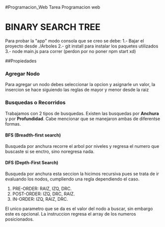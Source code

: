 #Programacion_Web
Tarea Programacion web

# BINARY SEARCH TREE
Para probar la "app" modo consola que se creo se debe:
  1.- Bajar el proyecto desde ./Arboles
  2.- git install   para instalar los paquetes utilizados
  3.- node main.js   para correr (perdon por no poner npm start xd)
  
  ##Propiedades
 
 ### Agregar Nodo
 Para agregar un nodo debes seleccionar la opcion y asignarle un valor, la insercion se hace siguiendo las reglas de mayor y menor desde la raiz
 
 ### Busquedas o Recorridos
 Trabajamos con 2 tipos de busquedas. Existen las busquedas por **Anchura** y por **Profundidad**.
 Cabe mencionar que se manejaron ambas de diferentse formas.
 
 #### BFS (Breadth-first search)
 Busqueda por anchura recorre el arbol por niveles y regresa el numero que buscaste si se enctro, sino noregresa nada.
 
 #### DFS (Depth-First Search)
 
 Busqueda por anchura esta seccion la hicimos recursiva pues se trata de ir evaluando los nodos, cumpliendo una regla dependiendo el caso.
  
  1. PRE-ORDER: RAIZ, IZQ, DRC.
  2. POST-ORDER: IZQ, DRC, RAIZ.
  3. IN-ORDER: IZQ, RAIZ, DRC.
  
 El unico parametro que se da es el valor del nodo a buscar, sin embargo este es opcional.
 La instruccion regresa el array de los numeros posicionados.
  
  
